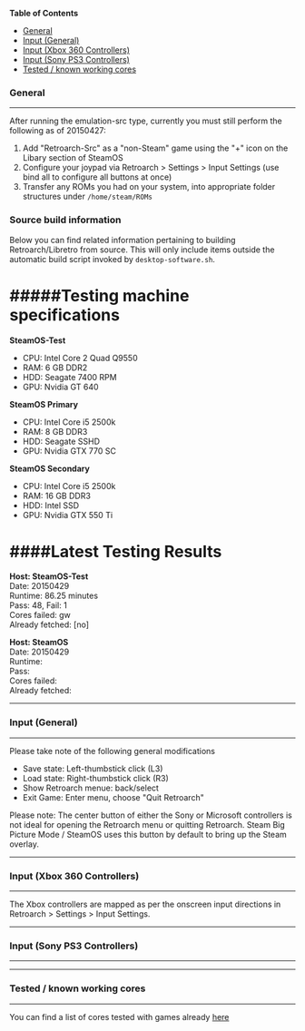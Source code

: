 <!-- START doctoc generated TOC please keep comment here to allow auto update -->
<!-- DON'T EDIT THIS SECTION, INSTEAD RE-RUN doctoc TO UPDATE -->
**Table of Contents**

- [General](#general)
- [Input (General)](#input-general)
- [Input (Xbox 360 Controllers)](#input-xbox-360-controllers)
- [Input (Sony PS3 Controllers)](#input-sony-ps3-controllers)
- [Tested / known working cores](#tested--known-working-cores)

<!-- END doctoc generated TOC please keep comment here to allow auto update -->

### General
***
After running the emulation-src type, currently you must still perform the following as of 20150427:

1. Add "Retroarch-Src" as a "non-Steam" game using the "+" icon on the Libary section of SteamOS
2. Configure your joypad via Retroarch > Settings > Input Settings (use bind all to configure all buttons at once)
3. Transfer any ROMs you had on your system, into appropriate folder structures under `/home/steam/ROMs`

### Source build information

Below you can find related information pertaining to building Retroarch/Libretro from source. This will only include items outside the automatic build script invoked by `desktop-software.sh`.

#####Testing machine specifications
===

**SteamOS-Test**  
* CPU: Intel Core 2 Quad Q9550
* RAM: 6 GB DDR2
* HDD: Seagate 7400 RPM
* GPU: Nvidia GT 640

**SteamOS Primary**  
* CPU: Intel Core i5 2500k
* RAM: 8 GB DDR3
* HDD: Seagate SSHD
* GPU: Nvidia GTX 770 SC

**SteamOS Secondary**  
* CPU: Intel Core i5 2500k
* RAM: 16 GB DDR3
* HDD: Intel SSD
* GPU: Nvidia GTX 550 Ti

####Latest Testing Results
===

**Host: SteamOS-Test**  
Date: 20150429  
Runtime: 86.25 minutes  
Pass: 48, Fail: 1  
Cores failed: gw  
Already fetched: [no]  

**Host: SteamOS**  
Date: 20150429    
Runtime:   
Pass:   
Cores failed:  
Already fetched:    

***
### Input (General)
***
Please take note of the following general modifications

* Save state: Left-thumbstick click (L3)
* Load state: Right-thumbstick click (R3)
* Show Retroarch menue: back/select
* Exit Game: Enter menu, choose "Quit Retroarch"
 
Please note: The center button of either the Sony or Microsoft controllers is not ideal for opening the Retroarch menu or quitting Retroarch. Steam Big Picture Mode / SteamOS uses this button by default to bring up the Steam overlay.

***
### Input (Xbox 360 Controllers)
***
The Xbox controllers are mapped as per the onscreen input directions in Retroarch > Settings > Input Settings.

***
### Input (Sony PS3 Controllers)
***

***
### Tested / known working cores
***
You can find a list of cores tested with games already [here](https://github.com/ProfessorKaos64/SteamOS-Tools/edit/testing/docs/Retroarch-Testing-Checklist.md)

